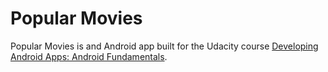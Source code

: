 Popular Movies
================

Popular Movies is and Android app built for the Udacity course [Developing Android Apps: Android Fundamentals](https://www.udacity.com/course/ud853).

